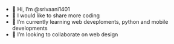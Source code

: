 - 👋 Hi, I’m @srivaani1401
- 👀 I would like to share more coding
- 🌱 I’m currently learning web deveploments, python and mobile developments
- 💞️ I’m looking to collaborate on web design

<!---
srivaani1401/srivaani1401 is a ✨ special ✨ repository because its `README.md` (this file) appears on your GitHub profile.
You can click the Preview link to take a look at your changes.
--->
